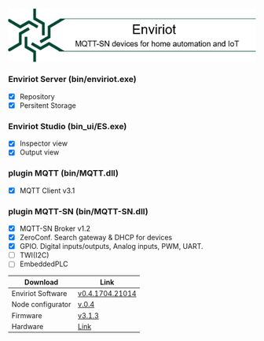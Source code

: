 ![Logo](logo.png)

### Enviriot Server (bin/enviriot.exe)
- [x] Repository
- [x] Persitent Storage

### Enviriot Studio (bin_ui/ES.exe)
- [x] Inspector view
- [x] Output view

### plugin MQTT (bin/MQTT.dll)
- [x] MQTT Client v3.1

### plugin MQTT-SN (bin/MQTT-SN.dll)
- [x] MQTT-SN Broker v1.2
- [x] ZeroConf. Search gateway & DHCP for devices
- [x] GPIO. Digital inputs/outputs, Analog inputs, PWM, UART.
- [ ] TWI(I2C)
- [ ] EmbeddedPLC

Download | Link
---------|------
Enviriot Software | [v0.4.1704.21014](https://github.com/enviriot/enviriot.github.io/archive/bin.zip)
Node configurator | [v.0.4](https://github.com/enviriot/enviriot.github.io/archive/NodeConf.zip)
Firmware | [v3.1.3](https://github.com/X13home/X13.devices)
Hardware | [Link](https://github.com/X13home/X13.hardware)
